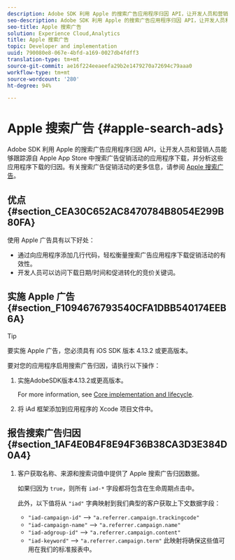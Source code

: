 ```yaml
---
description: Adobe SDK 利用 Apple 的搜索广告应用程序归因 API，让开发人员和营销人员能够跟踪源自 Apple App Store 中搜索广告促销活动的应用程序下载，并分析这些应用程序下载的归因。
seo-description: Adobe SDK 利用 Apple 的搜索广告应用程序归因 API，让开发人员和营销人员能够跟踪源自 Apple App Store 中搜索广告促销活动的应用程序下载，并分析这些应用程序下载的归因。
seo-title: Apple 搜索广告
solution: Experience Cloud,Analytics
title: Apple 搜索广告
topic: Developer and implementation
uuid: 790080e8-067e-4bfd-a169-0027db4fdff3
translation-type: tm+mt
source-git-commit: ae16f224eeaeefa29b2e1479270a72694c79aaa0
workflow-type: tm+mt
source-wordcount: '280'
ht-degree: 94%

---
```



# Apple 搜索广告 {#apple-search-ads}

Adobe SDK 利用 Apple 的搜索广告应用程序归因 API，让开发人员和营销人员能够跟踪源自 Apple App Store 中搜索广告促销活动的应用程序下载，并分析这些应用程序下载的归因。有关搜索广告促销活动的更多信息，请参阅 [Apple 搜索广告](https://searchads.apple.com)。

## 优点 {#section_CEA30C652AC8470784B8054E299B80FA}

使用 Apple 广告具有以下好处：

* 通过向应用程序添加几行代码，轻松衡量搜索广告应用程序下载促销活动的有效性。
* 开发人员可以访问下载日期/时间和促进转化的竞价关键词。

## 实施 Apple 广告 {#section_F1094676793540CFA1DBB540174EEB6A}

>[!TIP]
>
>要实施 Apple 广告，您必须具有 iOS SDK 版本 4.13.2 或更高版本。

要对您的应用程序启用搜索广告归因，请执行以下操作：

1. 实施AdobeSDK版本4.13.2或更高版本。

   For more information, see [Core implementation and lifecycle](/help/ios/getting-started/dev-qs.md).

1. 将 iAd 框架添加到应用程序的 Xcode 项目文件中。

## 报告搜索广告归因 {#section_1AF4E0B4F8E94F36B38CA3D3E384D0A4}

1. 客户获取名称、来源和搜索词值中提供了 Apple 搜索广告归因数据。

   如果归因为 `true`，则所有 `iad-*` 字段都将包含在生命周期点击中。

   此外，以下值将从 `"iad"` 字典映射到我们典型的客户获取上下文数据字段：

   * `"iad-campaign-id"` --> `"a.referrer.campaign.trackingcode"`
   * `"iad-campaign-name"` --> `"a.referrer.campaign.name"`
   * `"iad-adgroup-id"` --> `"a.referrer.campaign.content"`
   * `"iad-keyword"` --> `"a.referrer.campaign.term"`
   此映射将确保这些值可用在我们的标准报表中。
